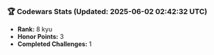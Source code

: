 ### 🏆 Codewars Stats (Updated: 2025-06-02 02:42:32 UTC)

- **Rank:** 8 kyu
- **Honor Points:** 3
- **Completed Challenges:** 1
